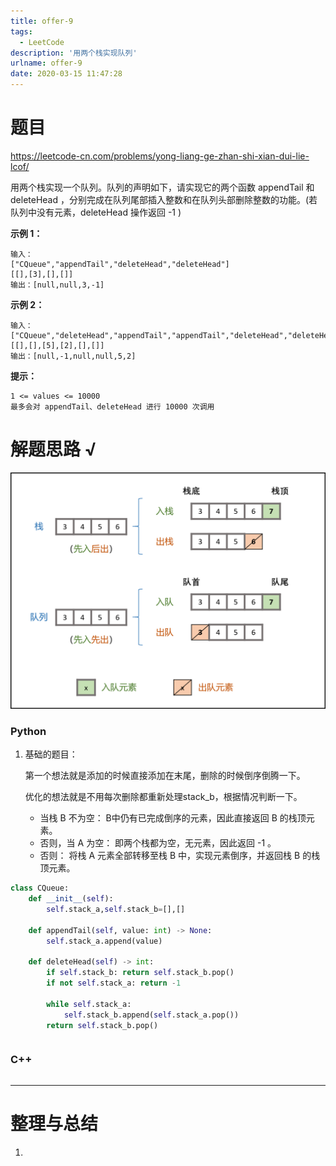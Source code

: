 ```yaml
---
title: offer-9
tags:
  - LeetCode
description: '用两个栈实现队列'
urlname: offer-9
date: 2020-03-15 11:47:28
---
```


# 题目

https://leetcode-cn.com/problems/yong-liang-ge-zhan-shi-xian-dui-lie-lcof/

用两个栈实现一个队列。队列的声明如下，请实现它的两个函数 appendTail 和 deleteHead ，分别完成在队列尾部插入整数和在队列头部删除整数的功能。(若队列中没有元素，deleteHead 操作返回 -1 )

**示例 1：**

```
输入：
["CQueue","appendTail","deleteHead","deleteHead"]
[[],[3],[],[]]
输出：[null,null,3,-1]
```


**示例 2：**

```
输入：
["CQueue","deleteHead","appendTail","appendTail","deleteHead","deleteHead"]
[[],[],[5],[2],[],[]]
输出：[null,-1,null,null,5,2]
```


**提示：**

```
1 <= values <= 10000
最多会对 appendTail、deleteHead 进行 10000 次调用
```





# 解题思路 √

![Picture0.png](offer-9/b813bda09374058f18449b18cc6536a5b8670d5a7b65867eb65b32066c79c1ae-Picture0.png)

### Python

1. 基础的题目：

   第一个想法就是添加的时候直接添加在末尾，删除的时候倒序倒腾一下。

   优化的想法就是不用每次删除都重新处理stack_b，根据情况判断一下。

   - 当栈 B 不为空： B中仍有已完成倒序的元素，因此直接返回 B 的栈顶元素。
   - 否则，当 A 为空： 即两个栈都为空，无元素，因此返回 -1 。
   - 否则： 将栈 A 元素全部转移至栈 B 中，实现元素倒序，并返回栈 B 的栈顶元素。

```python
class CQueue:
    def __init__(self):
        self.stack_a,self.stack_b=[],[]

    def appendTail(self, value: int) -> None:
        self.stack_a.append(value)

    def deleteHead(self) -> int:
        if self.stack_b: return self.stack_b.pop()
        if not self.stack_a: return -1

        while self.stack_a:
            self.stack_b.append(self.stack_a.pop())
        return self.stack_b.pop()
```


```python

```



### C++

```cpp

```

---



# 整理与总结

1. 

